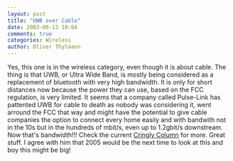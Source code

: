 ```yaml
---
layout: post
title: "UWB over Cable"
date: 2003-06-13 18:04
comments: true
categories: Wireless
author: Oliver Thylmann
---
```



Yes, this one is in the wireless category, even though it is about cable. The thing is that UWB, or Ultra Wide Band, is mostly being considered as a replacement of bluetooth with very high bandwidth. It is only for short distances now because the power they can use, based on the FCC regulation, is very limited. It seems that a company called Pulse-Link has pattented UWB for cable to death as nobody was considering it, went arround the FCC that way and might have the potential to give cable companies the option to connect every home easily and with bandwith not in the 10s but in the hundreds of mbit/s, even up to 1.2gbit/s downstream. Now that's bandwidth!!! Check the current [Cringly Column](http://www.pbs.org/cringely/pulpit/pulpit20030612.html) for more. Great stuff. I agree with him that 2005 would be the next time to look at this and boy this might be big!


